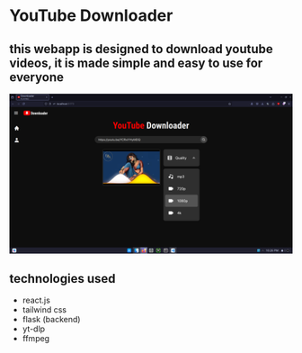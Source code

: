 # YouTube Downloader

## this webapp is designed to download youtube videos, it is made simple and easy to use for everyone

![image](./screenshots/image.png)

## technologies used

- react.js
- tailwind css
- flask (backend)
- yt-dlp
- ffmpeg
